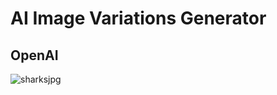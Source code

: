 # AI Image Variations Generator
## OpenAI

![sharksjpg](https://github.com/dragana1611/ai-image-variations-react-app/assets/77893122/0e22f308-37db-454a-9852-a603c13051ef)
